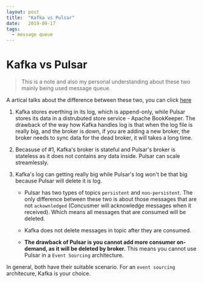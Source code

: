 ```yaml
---
layout: post
title:  "Kafka vs Pulsar"
date:   2019-09-17
tags:
  - message queue
---
```


# Kafka vs Pulsar

> This is a note and also my personal understanding about these two mainly being used message queue. 

A artical talks about the difference between these two, you can click [here](https://kafkaesque.io/7-reasons-we-choose-apache-pulsar-over-apache-kafka/)

1. Kafka stores everthing in its log, which is append-only, while Pulsar stores its data in a distrubuted store service - Apache BookKeeper. The drawback of the way how Kafka handles log is that when the log file is really big, and the broker is down, if you are adding a new broker, the broker needs to sync data for the dead broker, it will takes a long time. 

2. Becasuse of #1, Kafka's broker is stateful and Pulsar's broker is stateless as it does not contains any data inside. Pulsar can scale streamlessly.

3. Kafka's log can getting really big while Pulsar's log won't be that big because Pulsar will delete it is log. 
    - Pulsar has two types of topics `persistent` and `non-persistent`. The only difference between these two is about those messages that are not `ackownledged` (Concusmer will acknowledge messages when it received). Which means all messages that are consumed will be deleted. 

    - Kafka does not delete messages in topic after they are consumed. 

    - **The drawback of Pulsar is you cannot add more consumer on-demand, as it will be deleted by broker.** This means you cannot use Pulsar in a `Event Sourcing` architecture. 

In general, both have their suitable scenario. For an `event sourcing` architecure, Kafka is your choice. 
